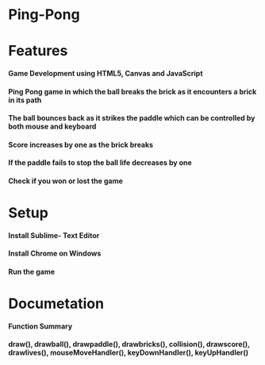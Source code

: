 # Ping-Pong
# Features
 
#### Game Development using HTML5, Canvas and JavaScript
#### Ping Pong game in which the ball breaks the brick as it encounters a brick in its path
#### The ball bounces back as it strikes the paddle which can be controlled by both mouse and keyboard
#### Score increases by one as the brick breaks
#### If the paddle fails to stop the ball life decreases by one
#### Check if you won or lost the game


# Setup

#### Install Sublime- Text Editor
#### Install Chrome on Windows
#### Run the game

# Documetation

#### Function Summary

#### draw(), drawball(), drawpaddle(), drawbricks(), collision(), drawscore(), drawlives(), mouseMoveHandler(), keyDownHandler(), keyUpHandler()





